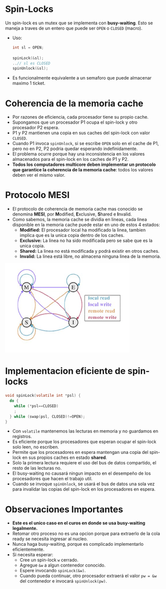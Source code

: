 # Spin-Locks

Un spin-lock es un mutex que se implementa con **busy-waiting**. Esto se maneja a traves de un entero que puede ser `OPEN` o `CLOSED` (macro).
* Uso:

  ```c
  int sl = OPEN;

  spinLock(&sl);
  ..// sl es CLOSED
  spinUnlock(&sl);
  ```

* Es funcionalmente equivalente a un semaforo que puede almacenar maximo 1 ticket.

# Coherencia de la memoria cache

* Por razones de eficiencia, cada procesador tiene su propio cache.
* Supongamos que un procesador P1 ocupa el spin-lock y otro procesador P2 espera.
* P1 y P2 mantienen una copia en sus caches del spin-lock con valor `CLOSED`.
* Cuando P1 invoca `spinUnlock`, si se escribe `OPEN` solo en el cache de P1, pero no en P2, P2 podria quedar esperando indefinidamente.
* El problema ocurre porque hay una inconsistencia en los valores almacenados para el spin-lock en los caches de P1 y P2.
* **Todos los computadores multicore deben implementar un protocolo que garantice la coherencia de la memoria cache**: todos los valores deben ver el mismo valor.

# Protocolo MESI

* El protocolo de coherencia de memoria cache mas conocido se denomina **MESI**, por **M**odified, **E**xclusive, **S**hared e **I**nvalid.
* Como sabemos, la memoria cache se dividia en lineas, cada linea disponible en la memoria cache puede estar en uno de estos 4 estados:
  * **Modified:** El procesador local ha modificado la linea, tambien implica que es la unica copia dentro de los caches.
  * **Exclusive:** La linea no ha sido modificada pero se sabe que es la unica copia.
  * **Shared:** La linea no está modificada y podrá existir en otros caches.
  * **Invalid:** La linea está libre, no almacena ninguna linea de la memoria.

![](img/MESI.PNG)

# Implementacion eficiente de spin-locks

```c
void spinLock(volatile int *psl) {
  do {
    while (*psl==CLOSED)
    ;
  } while (swap(psl, CLOSED)!=OPEN);
}
```
* Con `volatile` mantenemos las lecturas en memoria y no guardamos en registros.
* Es eficiente porque los procesadores que esperan ocupar el spin-lock solo leen, no escriben.
* Permite que los procesadores en espera mantengan una copia del spin-lock en sus propios caches en estado **shared**.
* Solo la primera lectura requiere el uso del bus de datos compartido, el resto de las lecturas no.
* El busy-waiting no causará ningun impacto en el desempeño de los procesadores que hacen el trabajo util.
* Cuando se invoque `spinUnlock`, se usará el bus de datos una sola vez para invalidar las copias del spin-lock en los procesadores en espera.

# Observaciones Importantes

* **Este es el unico caso en el curos en donde se usa busy-waiting legalmente.**
* Retomar otro proceso no es una opcion porque para extraerlo de la cola ready se necesita ingresar al nucleo.
* Nunca haga busy-waiting, porque es complicado implementarlo eficientemente.
* Si necesita esperar:
  * Cree un spin-lock `w` cerrado.
  * Agregue `&w` a algun contenedor conocido.
  * Espere invocando `spinLock(&w)`.
  * Cuando pueda continuar, otro procesador extraerá el valor `pw = &w` del contenedor e invocará `spinUnlock(pw)`.